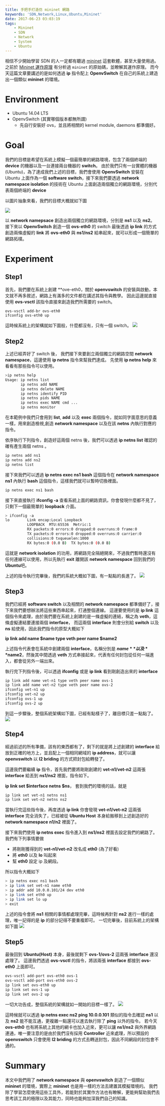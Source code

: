 ```yaml
---
title: 手把手打造仿 mininet 網路
keywords: 'SDN,Network,Linux,Ubuntu,Mininet'
date: 2017-06-23 03:03:19
tags:
	- Mininet
	- SDN
	- Network
	- System
	- Ubuntu
---
```


相信不少開始學習 SDN 的人一定都有聽過 [mininet](http://mininet.org/) 這套軟體，甚至大量使用過。
之前於 [Mininet 運作原理](http://hwchiu.com/2014-08-19-mininet-parsing.html) 有分析過 `mininet` 的原始碼，並瞭解其運作原理。
而今天這篇文章要講述的是如何透過 **ip** 指令配上 **OpenvSwitch** 在自己的系統上建造出一個類似 **mininet** 的環境。

<!--more-->
# Environment
- Ubuntu 14.04 LTS
- OpenvSwitch (其實哪個版本都無所謂)
    - 先自行安裝好 ovs，並且將相關的 kernel module, daemons 都準備好。

# Goal
我們的目標是希望在系統上模擬一個最簡單的網路環境，包含了兩個終端的 **device** 的機器以及一台連接兩台機器的 **switch**。
由於我們只有一台實體的機器 (Ubuntu)，為了達成我們上述的目標，我們會使用 **OpenvSwitch** 安裝在 Ubuntu 上面作為一個 **software switch**，接下來我們要透過 **network namespace isolation** 的技術在 Ubuntu 上面創造兩個獨立的網路環境，分別代表兩個終端的 **device**

以圖片抽象來看，我們的目標大概就如下圖

![](http://i.imgur.com/02gIXfD.jpg)

以 **network namepsace** 創造出兩個獨立的網路環境，分別是 **ns1** 以及 **ns2**。
接下來以 **OpenvSwitch** 創造一個 **ovs-eth0** 的 switch
最後透過 **ip link** 的方式創造兩條虛擬的 **link** 將 **ovs-eth0** 與 **ns1/ns2** 給串起來，就可以形成一個簡單的網路拓樸。


# Experiment
## Step1
首先，我們要在系統上創建 **ove-eth0，關於 **openvswitch** 的安裝與啟動，本文就不再多敘述，網路上有滿多的文件都在講述其指令與教學。
因此這邊就直接使用 **ovs-vsctl** 該指令直接來創造我們所需要的 switch。

```bash
ovs-vsctl add-br ovs-eth0
ifconfig ovs-eth0 up
```

這時候系統上的架構就如下圖般，什麼都沒有，只有一個 switch。
![](http://i.imgur.com/A7BMUXD.jpg)

## Step2
上述已經弄好了 switch 後， 我們接下來要創立兩個獨立的網路空間 **network namespace**，這邊使用 **ip netns** 指令來幫我們達成。
先使用 **ip netns help** 來看看有那些指令可以使用。

```bash
>ip netns help
Usage: ip netns list
       ip netns add NAME
       ip netns delete NAME
       ip netns identify PID
       ip netns pids NAME
       ip netns exec NAME cmd ...
       ip netns monitor
```

在本範例中我們只會用到 **list**, **add** 以及 **exec** 兩個指令，就如同字面意思的意義一樣，用來創造檢視,創造 **network namespace** 以及在該 **netns** 內執行對應的指令。

依序執行下列指令，創造好這兩個 netns 後，我們可以透過 **ip netns list** 確認的確有產生兩個 netns 。

```bash
ip netns add ns1
ip netns add ns2
ip netns list
```

接下來我們可以透過 **ip netns exec ns1 bash** 這個指令在 **network namespace ns1** 內執行 **bash** 這個指令，這樣我們就可以暫時切換裡面。
```bash
ip netns exec ns1 bash
```

接下來直接執行 **ifconfig -a** 查看系統上面的網路資訊，你會發現什麼都不見了，只剩下一個最簡單的 **loopback** 介面。
```bash
> ifconfig -a
lo        Link encap:Local Loopback  
          LOOPBACK  MTU:65536  Metric:1
          RX packets:0 errors:0 dropped:0 overruns:0 frame:0
          TX packets:0 errors:0 dropped:0 overruns:0 carrier:0
          collisions:0 txqueuelen:1000 
          RX bytes:0 (0.0 B)  TX bytes:0 (0.0 B)
```
這就是 **network isolation** 的功用，將網路完全隔絕開來，不過我們暫時還沒有任何連線可以使用，所以先執行 **exit** 離開該 **network namespace** 回到我們的 **Ubuntu**吧。

上述的指令執行完畢後，我們的系統大概如下圖，有一點點的長進了。
![](http://i.imgur.com/zzbxLwQ.jpg)

## Step3
我們已經將 **software switch** 以及相關的 **network namespace** 都準備好了，接下來我們要想辦法將這些東西串起來，打通整個連線。
這邊要使用的是 **ip link** 這個指令來處理，由於我們要在系統上創建的是一條虛擬的連結，稱之為 **veth**，這條虛擬連結要連接兩個 **interface**， 而這兩個 **interface** 則會分別給 **switch** 以及 **ns** 給使用，因此我們指令的原型大概如下

**ip link add name $name type veth peer name $name2**

上述指令代表會在系統中創建兩個 **interface**，名稱分別是 **$name** 以及 **$name2**，然後其中間透過 **veth** 方式串接起來，代表有任何封包從任何一端進入，都會從另外一端出來。

執行完下列指令後，可以透過 **ifconfig** 或是 **ip link** 看到剛創造出來的 **interface**

```bash
ip link add name vet-n1 type veth peer name ovs-1
ip link add name vet-n2 type veth peer name ovs-2
ifconfig vet-n1 up
ifconfig vet-n2 up
ifconfig ovs-1 up
ifconfig ovs-2 up
```

到這一步驟後，整個系統架構如下圖，已經有點樣子了，離目標只差一點點了。
![](http://i.imgur.com/Ek4X7S8.jpg)

## Step4
經過前述的所有準備，該有的東西都有了，剩下的就是將上述創建的 **interface** 給放到正確的地方上，並且配上一個相同網域的 **ip address**，就可以讓 **openvswitch** 以 **l2 briding** 的方式把封包給轉發了。

這邊我們要繼續 **ip** 指令，首先我們要將剛剛創建的 **vet-n1/vet-n2** 這兩張 **interface** 給丟到 **ns1/ns2** 裡面，指令如下。

**ip link set $interface netns $ns**， 套到我們的環境的話，就是

```bash
ip link set vet-n1 netns ns1
ip link set vet-n2 netns ns2
```

當執行完這些指令後，再度透過 **ip link** 你會發現 **vet-n1/vet-n2** 這兩張 **interface** 完全消失了，已經被從 **Ubuntu Host** 本身給搬移到上述創造好的 **network namespace** **n1/n2** 裡面了。

接下來我們使用 **ip netns exec** 指令進入到 **ns1/ns2** 裡面去設定我們的網路了。
我們有下列事情要做
- 將剛剛獲得到的 **vet-n1/vet-n2** 改名成 **eth0** (為了好看)
- 將 **eth0** 以及 **lo** 叫起來
- 幫 **eth0** 設定 ip 及網段。

所以指令大概如下

```bash
> ip netns exec ns1 bash
> ip link set vet-n1 name eth0
> ip addr add 10.0.0.101/24 dev eth0
> ip link set eth0 up
> ip link set lo up
> exit
```

上述的指令會將 **ns1** 相關的事情都處理完畢，這時候再針對 **ns2** 進行一樣的處理，唯一記得的是 **ip** 的部分記得不要重複即可。
一切完畢後，目前系統上的架構如下圖
![](http://i.imgur.com/gC3zpKs.jpg)

## Step5

最後回到 **Ubuntu(Host)** 本身，最後就剩下 **ovs-1/ovs-2** 這兩張 **interface** 還沒處理了。
這邊我們透過 **ovs-vsctl** 的指令，將該兩張 **interface** 都接到 **ovs-eth0** 上面即可。

```bash
ovs-vsctl add-port ovs-eth0 ovs-1
ovs-vsctl add-port ovs-eth0 ovs-2
ip link set ovs-eth0 up
ip link set ovs-1 up
ip link set ovs-2 up
```
一切大功告成，整個系統的架構就如一開始的目標一樣了。
![](http://i.imgur.com/02gIXfD.jpg)

這時候就可以透過 **ip netns exec ns2 ping 10.0.0.101** 類似的指令去確認 **ns1** 以及 **ns2** 能不能互通，更複雜一點還可以進去執行除了 **ping** 以外的指令。
若今天 **ovs-eth0** 也有將系統上其他的網卡也加入近來，更可以讓 **ns1/ns2** 與外界網路連通，唯一要注意的是由於我們沒有採用 **Controller** 近來處理，所以預設的 **openvswitch** 只會使用 **l2 briding** 的方式去轉送封包，因此不同網段的封包會不通的。

# Summary

本文中我們用了 **network namespace** 與 **openvswitch** 創造了一個類似 **mininet** 的環境，實際上 **mininet** 也是用一樣的方法去建置其模擬環境的。
我們除了學習怎麼使用這些工具外，若能對於其實作方法也有瞭解，更能夠幫助我們去思考該工具的極限以及其能力，同時也能夠加深我們自己的知識。
